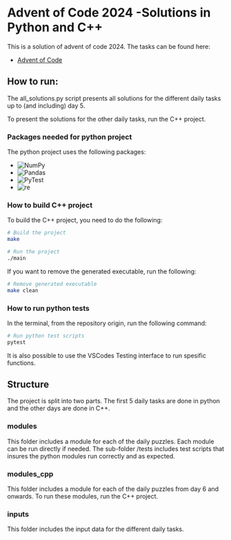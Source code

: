 # Advent of Code 2024 -Solutions in Python and C++
This is a solution of advent of code 2024. The tasks can be found here: 

- [Advent of Code](https://adventofcode.com/)

## How to run:

The all_solutions.py script presents all solutions for the different daily tasks up to (and including) day 5.

To present the solutions for the other daily tasks, run the C++ project.

### Packages needed for python project
The python project uses the following packages:

- ![NumPy](https://img.shields.io/badge/NumPy-2.2.0%2B-blue)
- ![Pandas](https://img.shields.io/badge/Pandas-2.2.3%2B-green)
- ![PyTest](https://img.shields.io/badge/PyTest-8.3.4%2B-green)
- ![re](https://img.shields.io/badge/re-module-blue)


### How to build C++ project

To build the C++ project, you need to do the following:

```bash
# Build the project
make

# Run the project
./main

```

If you want to remove the generated executable, run the following:

```bash
# Remove generated executable
make clean

```

### How to run python tests

In the terminal, from the repository origin, run the following command:

```bash
# Run python test scripts
pytest

```

It is also possible to use the VSCodes Testing interface to run spesific functions.

## Structure

The project is split into two parts. The first 5 daily tasks are done in python and the other days are done in C++.

### modules
This folder includes a module for each of the daily puzzles. Each module can be run directly if needed. The sub-folder /tests includes test scripts that insures the python modules run correctly and as expected. 

### modules_cpp

This folder includes a module for each of the daily puzzles from day 6 and onwards. To run these modules, run the C++ project.

### inputs

This folder includes the input data for the different daily tasks.
